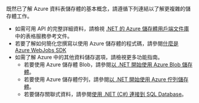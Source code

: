 既然已了解 Azure 資料表儲存體的基本概念，請遵循下列連結以了解更複雜的儲存體工作。

- 如需可用 API 的完整詳細資料，請檢視 [.NET 的 Azure 儲存體用戶端文件庫](http://go.microsoft.com/fwlink/?LinkID=390731)中的表格服務參考文件。
- 若要了解如何簡化您撰寫以使用 Azure 儲存體的程式碼，請參閱[什麼是 Azure WebJobs SDK](../articles/app-service-web/websites-dotnet-webjobs-sdk.md)
- 如需了解 Azure 中的其他資料儲存選項，請檢視更多功能指南。
  - 若要使用 Azure 儲存體 Blob，請參閱[以 .NET 開始使用 Azure Blob 儲存體](../articles/storage/storage-dotnet-how-to-use-blobs.md)。
  - 若要使用 Azure 儲存體佇列，請參閱[以 .NET 開始使用 Azure 佇列儲存體](../articles/storage/storage-dotnet-how-to-use-queues.md)。
  - 若要儲存關聯式資料，請參閱[使用 .NET (C#) 連接到 SQL Database](../articles/sql-database/sql-database-develop-dotnet-simple.md)。

<!---HONumber=AcomDC_0525_2016-->